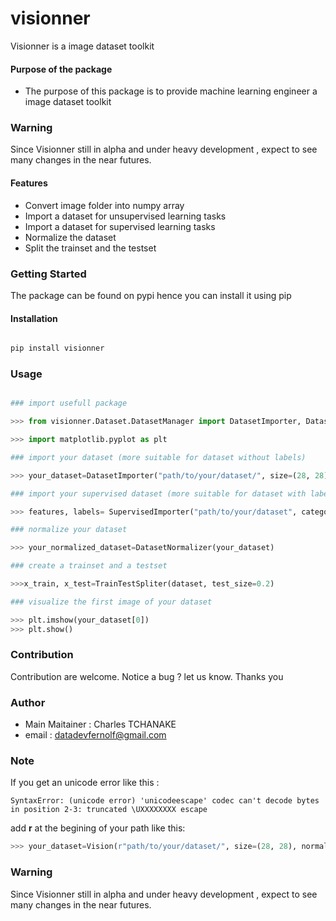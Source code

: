 # visionner
Visionner is a image dataset  toolkit

#### Purpose of the package
+ The purpose of this package is to provide machine learning engineer a image dataset toolkit

### Warning

Since Visionner still in alpha and under heavy development , expect to see many changes in the near futures.

#### Features
+ Convert image folder into numpy array
+ Import a dataset for unsupervised learning tasks
+ Import a dataset for supervised learning tasks
+ Normalize the dataset
+ Split the trainset and the testset


### Getting Started
The package can be found on pypi hence you can install it using pip

#### Installation

```bash

pip install visionner

```

### Usage

```python

### import usefull package

>>> from visionner.Dataset.DatasetManager import DatasetImporter, DatasetNormalizer, TrainTestSpliter, SupervisedImporter

>>> import matplotlib.pyplot as plt 

### import your dataset (more suitable for dataset without labels)

>>> your_dataset=DatasetImporter("path/to/your/dataset/", size=(28, 28))

### import your supervised dataset (more suitable for dataset with labels)

>>> features, labels= SupervisedImporter("path/to/your/dataset", categories=["cat", "dog"], size=(28,28))

### normalize your dataset

>>> your_normalized_dataset=DatasetNormalizer(your_dataset)

### create a trainset and a testset

>>>x_train, x_test=TrainTestSpliter(dataset, test_size=0.2)

### visualize the first image of your dataset

>>> plt.imshow(your_dataset[0])
>>> plt.show()

```


### Contribution
Contribution are welcome.
Notice a bug ? let us know. Thanks you

### Author
+ Main Maitainer : Charles TCHANAKE
+ email : datadevfernolf@gmail.com 

### Note 

If you get an unicode error like  this :

```
SyntaxError: (unicode error) 'unicodeescape' codec can't decode bytes in position 2-3: truncated \UXXXXXXXX escape

```

add **r** at the begining of your path like this:

```python
>>> your_dataset=Vision(r"path/to/your/dataset/", size=(28, 28), normalize=True)
```

### Warning

Since Visionner still in alpha and under heavy development , expect to see many changes in the near futures.